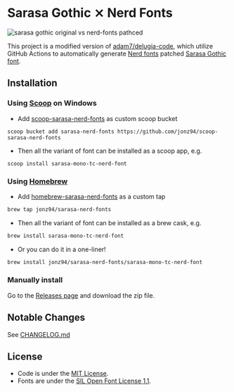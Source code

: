 # Sarasa Gothic ⨯ Nerd Fonts

![sarasa gothic original vs nerd-fonts pathced](https://i.imgur.com/49VO75Y.png)

This project is a modified version of [adam7/delugia-code](https://github.com/adam7/delugia-code), which utilize GitHub Actions to automatically generate [Nerd fonts](https://github.com/ryanoasis/nerd-fonts) patched [Sarasa Gothic font](https://github.com/be5invis/Sarasa-Gothic).

## Installation

### Using [Scoop](https://scoop.sh) on Windows

- Add [scoop-sarasa-nerd-fonts](https://github.com/jonz94/scoop-sarasa-nerd-fonts) as custom scoop bucket

```
scoop bucket add sarasa-nerd-fonts https://github.com/jonz94/scoop-sarasa-nerd-fonts
```

- Then all the variant of font can be installed as a scoop app, e.g.

```
scoop install sarasa-mono-tc-nerd-font
```

### Using [Homebrew](https://brew.sh/)

- Add [homebrew-sarasa-nerd-fonts](https://github.com/jonz94/homebrew-sarasa-nerd-fonts) as a custom tap

```bash
brew tap jonz94/sarasa-nerd-fonts
```

- Then all the variant of font can be installed as a brew cask, e.g.

```bash
brew install sarasa-mono-tc-nerd-font
```

- Or you can do it in a one-liner!

```bash
brew install jonz94/sarasa-nerd-fonts/sarasa-mono-tc-nerd-font
```

### Manually install

Go to the [Releases page](https://github.com/jonz94/Sarasa-Gothic-Nerd-Fonts/releases) and download the zip file.

## Notable Changes

See [CHANGELOG.md](CHANGELOG.md)

## License

- Code is under the [MIT License](LICENSE).
- Fonts are under the [SIL Open Font License 1.1](https://github.com/be5invis/Sarasa-Gothic/blob/master/LICENSE).

